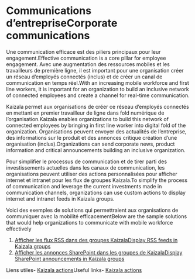# <a name="corporate-communications"></a><span data-ttu-id="45345-101">Communications d’entreprise</span><span class="sxs-lookup"><span data-stu-id="45345-101">Corporate communications</span></span>

<span data-ttu-id="45345-102">Une communication efficace est des piliers principaux pour leur engagement.</span><span class="sxs-lookup"><span data-stu-id="45345-102">Effective communication is a core pillar for employee engagement.</span></span> <span data-ttu-id="45345-103">Avec une augmentation des ressources mobiles et les travailleurs de première ligne, il est important pour une organisation créer un réseau d’employés connectés (inclus) et de créer un canal de communication en temps réel.</span><span class="sxs-lookup"><span data-stu-id="45345-103">With an increasing mobile workforce and first line workers, it is important for an organization to build an inclusive network of connected employees and create a channel for real-time communication.</span></span>

<span data-ttu-id="45345-104">Kaizala permet aux organisations de créer ce réseau d’employés connectés en mettant en premier travailleur de ligne dans fold numérique de l’organisation.</span><span class="sxs-lookup"><span data-stu-id="45345-104">Kaizala enables organizations to build this network of connected employees by bringing in first line worker into digital fold of the organization.</span></span> <span data-ttu-id="45345-105">Organisations peuvent envoyer des actualités de l’entreprise, des informations sur le produit et des annonces critique création d’une organisation (inclus).</span><span class="sxs-lookup"><span data-stu-id="45345-105">Organizations can send corporate news, product information and critical announcements building an inclusive organization.</span></span>

<span data-ttu-id="45345-106">Pour simplifier le processus de communication et de tirer parti des investissements actuelles dans les canaux de communication, les organisations peuvent utiliser des actions personnalisées pour afficher internet et intranet pour les flux de groupes Kaizala.</span><span class="sxs-lookup"><span data-stu-id="45345-106">To simplify the process of communication and leverage the current investments made in communication channels, organizations can use custom actions to display internet and intranet feeds in Kaizala groups.</span></span>

<span data-ttu-id="45345-107">Voici des exemples de solutions qui permettraient aux organisations de communiquer avec la mobilité efficacement</span><span class="sxs-lookup"><span data-stu-id="45345-107">Below are the sample solutions that would help organizations to communicate with mobile workforce effectively</span></span>
 1. [<span data-ttu-id="45345-108">Afficher les flux RSS dans des groupes Kaizala</span><span class="sxs-lookup"><span data-stu-id="45345-108">Display RSS feeds in Kaizala groups</span></span>](/Articles/BusinessSolutions/CorporateCommunications/GetRSSFeedsonKaizala/DisplayRSSFeedsinKaizalagroups.md)
 2. [<span data-ttu-id="45345-109">Afficher les annonces SharePoint dans les groupes de Kaizala</span><span class="sxs-lookup"><span data-stu-id="45345-109">Display SharePoint announcements in Kaizala groups</span></span>](/Articles/BusinessSolutions/CorporateCommunications/SharepointAnnouncementsonKaizala/DisplaySharepointAnnouncements.md)

<span data-ttu-id="45345-110">Liens utiles- [Kaizala actions](https://docs.microsoft.com/en-us/kaizala/actions/readme)</span><span class="sxs-lookup"><span data-stu-id="45345-110">Useful links- [Kaizala actions](https://docs.microsoft.com/en-us/kaizala/actions/readme)</span></span>
